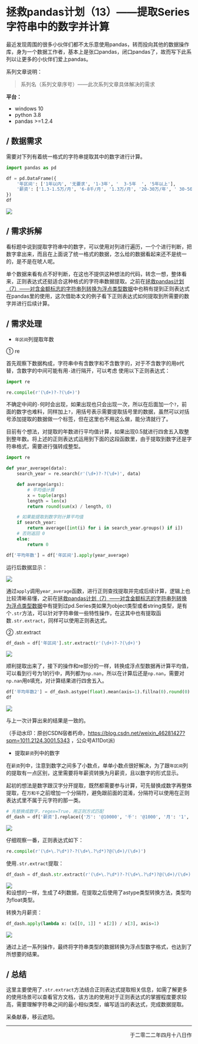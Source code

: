 # 拯救pandas计划（13）——提取Series字符串中的数字并计算

最近发现周围的很多小伙伴们都不太乐意使用pandas，转而投向其他的数据操作库，身为一个数据工作者，基本上是张口pandas，闭口pandas了，故而写下此系列以让更多的小伙伴们爱上pandas。

系列文章说明：

> 系列名（系列文章序号）——此次系列文章具体解决的需求

**平台：**

- windows 10
- python 3.8
- pandas >=1.2.4

## / 数据需求

需要对下列有着统一格式的字符串提取其中的数字进行计算。

```python
import pandas as pd

df = pd.DataFrame({
    '年区间': ['1年以内', '无要求', '1-3年', '  3-5年  ', '5年以上'],
    '薪资': ['1.3-1.5万/月', '6-8千/月', '1.3万/月', '20-30万/年', ' 30-50万/年  ']
})
df
```

![](https://gitee.com/kangliz/pic-drawing-bed/raw/master/picture/pandas_save/pandas_save_13_1.png)  

## / 需求拆解

看标题中说到提取字符串中的数字，可以使用对列进行遍历，一个个进行判断，把数字拿出来，而且在上面说了统一格式的数据，怎么给的数据看起来还不是统一的，是不是在唬人呢。  

单个数据来看有点不好判断，在这也不提供这种想法的代码，转念一想，整体看来，正则表达式还挺适合这种格式的字符串数据提取。之前在[拯救pandas计划（7）——对含金额标志的字符串列转换为浮点类型数据](https://blog.csdn.net/weixin_46281427/article/details/122900919)中也稍有提到正则表达式在pandas里的使用，这次借助本文的例子看下正则表达式如何提取到所需要的数字并进行后续计算。  

## / 需求处理

- `年区间`列提取年数   

①  re

首先观察下数据构成，字符串中有含数字和不含数字的，对于不含数字的用`0`代替，含数字的中间可能有用`-`进行隔开，可以考虑 使用以下正则表达式：

```python
import re

re.compile(r'(\d+)?-?(\d+)')
```

不确定中间的`-`何时会出现，如果出现也只会出现一次，所以在后面加一个`?`，前面的数字也难料，同样加上`?`，用括号表示需要提取括号里的数据，虽然可以对括号添加提取的数据做一个标签，但在这里也不用这么做，能分清就行了。  

目前有个想法，对提取的年数进行平均值计算，如果出现0.5就进行四舍五入取整到整年数。将上述的正则表达式运用到下面的这段函数里，由于提取到数字还是字符串格式，需要进行强转成整型。  

```python
import re

def year_average(data):
    search_year = re.search(r'(\d+)?-?(\d+)', data)

    def average(args):
        # 平均值计算
        x = tuple(args)
        length = len(x)
        return round(sum(x) / length, 0)

    # 如果能提取到数字则计算平均值
    if search_year:
        return average([int(i) for i in search_year.groups() if i])
    # 否则返回 0 
    else:
        return 0

df['平均年数'] = df['年区间'].apply(year_average)
```

运行后数据显示：  

![](https://gitee.com/kangliz/pic-drawing-bed/raw/master/picture/pandas_save/pandas_save_13_2.png)

通过`apply`调用`year_average`函数，进行正则查找提取并完成后续计算，逻辑上也比较清晰易懂，之前在[拯救pandas计划（7）——对含金额标志的字符串列转换为浮点类型数据](https://blog.csdn.net/weixin_46281427/article/details/122900919)中有提到过pd.Series类如果为object类型或者string类型，是有个`.str`方法，可以针对字符串做一些特性操作，在这其中也有提取函数`.str.extract`，同样可以使用正则表达式。    

   ② .str.extract  

```python
df_dash = df['年区间'].str.extract(r'(\d+)?-?(\d+)')
```

![](https://gitee.com/kangliz/pic-drawing-bed/raw/master/picture/pandas_save/pandas_save_13_3.png)

顺利提取出来了，接下的操作和re部分的一样，转换成浮点型数据再计算平均值，可以看到行号为1的行中，两列都为`np.nan`，所以在计算后还是`np.nan`，需要对`np.nan`用`0`填充，对计算结果进行四舍五入。  

```python
df['平均年数2'] = df_dash.astype(float).mean(axis=1).fillna(0).round(0)
df
```

![](https://gitee.com/kangliz/pic-drawing-bed/raw/master/picture/pandas_save/pandas_save_13_4.png)

与上一次计算出来的结果是一致的。  

（手动水印：原创CSDN宿者朽命，https://blog.csdn.net/weixin_46281427?spm=1011.2124.3001.5343 ，公众号A11Dot派)    

- 提取`薪资`列中的数字

在`薪资`列中，注意到数字之间多了小数点，单单小数点很好解决，为了跟`年区间`列的提取有一点区别，这里需要将年薪资转换为月薪资，且以数字的形式显示。

起初的想法是数字跟汉字分开提取，既然都需要参与计算，可先替换成数字再整体提取，在`万和千`之前增加一个分隔符，避免跟前面的混淆，分隔符可以使用在正则表达式里不属于元字符的那一类。  

```python
# 先替换成数字，regex=True，用正则方式匹配
df_dash = df['薪资'].replace({'万': '@10000', '千': '@1000', '月': '1', '年': '12'}, regex=True)
```

![](https://gitee.com/kangliz/pic-drawing-bed/raw/master/picture/pandas_save/pandas_save_13_5.png)

仔细观察一番，正则表达式如下：  

```python
re.compile(r'(\d+\.?\d*)?-?(\d+\.?\d*)?@(\d+)/(\d+)')
```

使用`.str.extract`提取：

```python
df_dash = df_dash.str.extract(r'(\d+\.?\d*)?-?(\d+\.?\d*)?@(\d+)/(\d+)').astype(float)
```

![](https://gitee.com/kangliz/pic-drawing-bed/raw/master/picture/pandas_save/pandas_save_13_6.png)  
和设想的一样，生成了4列数据，在提取之后使用了astype类型转换方法，类型均为float类型。  

转换为月薪资：

```python
df_dash.apply(lambda x: (x[[0, 1]] * x[2]) / x[3], axis=1)
```

![](https://gitee.com/kangliz/pic-drawing-bed/raw/master/picture/pandas_save/pandas_save_13_7.png)  

通过上述一系列操作，最终将字符串类型的数据转换为浮点型数字格式，也达到了所想要的结果。  

## / 总结

这里主要使用了`.str.extract`方法结合正则表达式提取相关信息，如需了解更多的使用场景可以查看官方文档，该方法的使用对于正则表达式的掌握程度要求较高，需要理解字符串之间的最小相似类型，编写适当的表达式，完成数据提取。

采桑献春，移云遮阳。

--- 

<p align="right">于二零二二年四月十八日作</p>
